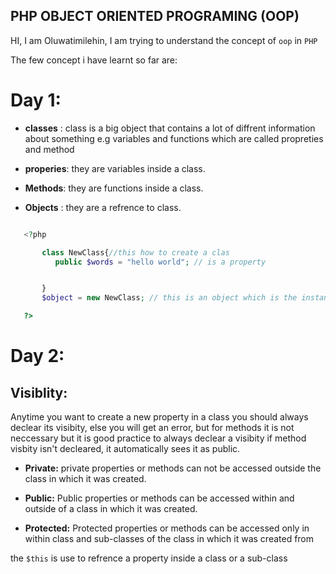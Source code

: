 ## PHP OBJECT ORIENTED PROGRAMING (OOP)

HI, I am Oluwatimilehin, I am trying to understand the concept of `oop` in `PHP`

The few concept i have learnt so far are:

# Day 1:

- **classes** : class is a big object that contains a lot of diffrent information about something e.g variables and functions which are called propreties and method

- **properies**: they are variables inside a class.

- **Methods**: they are functions inside a class.

- **Objects** : they are a refrence to class.

```php

   <?php

       class NewClass{//this how to create a clas
          public $words = "hello world"; // is a property


       }
       $object = new NewClass; // this is an object which is the instance or refrence of a class

   ?>
```

# Day 2:

## Visiblity:

Anytime you want to create a new property in a class you should always declear its visibity, else you will get an error, but for methods it is not neccessary but it is good practice to always declear a visibity if method visbity isn't decleared, it automatically sees it as public.

- **Private:** private properties or methods can not be accessed outside the class in which it was created.

- **Public:** Public properties or methods can be accessed within and outside of a class in which it was created.

- **Protected:** Protected properties or methods can be accessed only in within class and sub-classes of the class in which it was created from

the `$this` is use to refrence a property inside a class or a sub-class

```

```
